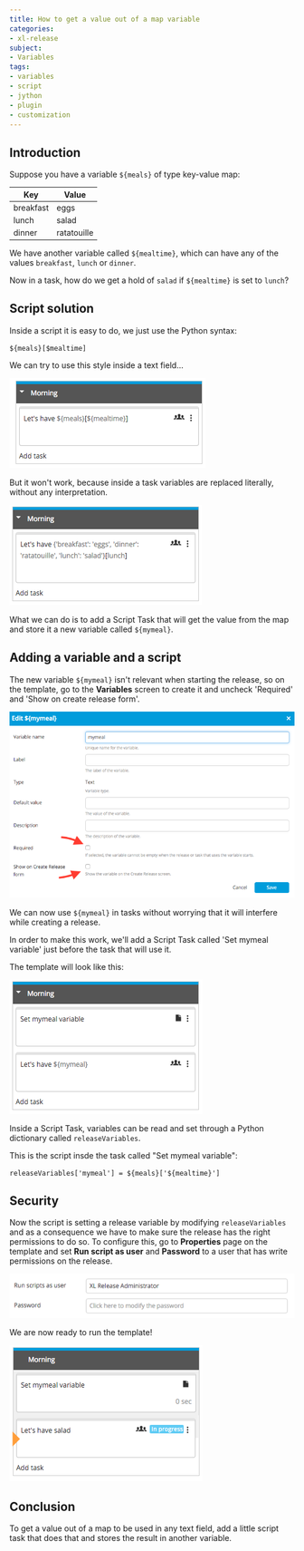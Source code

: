 ```yaml
---
title: How to get a value out of a map variable
categories:
- xl-release
subject:
- Variables
tags:
- variables
- script
- jython
- plugin
- customization
---
```


## Introduction

Suppose you have a variable `${meals}` of type key-value map:

|Key|Value|
|-|-|
|breakfast|eggs|
|lunch|salad|
|dinner|ratatouille|

We have another variable called `${mealtime}`, which can have any of the values `breakfast`, `lunch` or `dinner`.

Now in a task, how do we get a hold of `salad` if `${mealtime}` is set to `lunch`?

## Script solution

Inside a script it is easy to do, we just use the Python syntax:

	${meals}[$mealtime]
	
We can try to use this style inside a text field...

![Python look-up](../images/map-variable/python-style.png)

But it won't work, because inside a task variables are replaced literally, without any interpretation.

![Task variable replacement](../images/map-variable/interpretation.png)

What we can do is to add a Script Task that will get the value from the map and store it a new variable called `${mymeal}`. 

## Adding a variable and a script

The new variable `${mymeal}` isn't relevant when starting the release, so on the template, go to the **Variables** screen to create it and uncheck 'Required' and 'Show on create release form'.

![Edit my meal](../images/map-variable/edit-mymeal.png)

We can now use `${mymeal}` in tasks without worrying that it will interfere while creating a release.

In order to make this work, we'll add a Script Task called 'Set mymeal variable' just before the task that will use it.

The template will look like this:

![Template with set my meal variable as first task](../images/map-variable/template.png)

Inside a Script Task, variables can be read and set through a Python dictionary called `releaseVariables`.

This is the script insde the task called "Set mymeal variable":

```
releaseVariables['mymeal'] = ${meals}['${mealtime}']
```


## Security

Now the script is setting a release variable by modifying `releaseVariables` and as a consequence we have to make sure the release has the right permissions to do so. To configure this, go to **Properties** page on the template and set **Run script as user** and **Password** to a user that has write permissions on the release.

![Run scripts as user](../images/map-variable/run-as-user.png)

We are now ready to run the template!

![Let's have salad](../images/map-variable/lets-have-salad.png)

## Conclusion

To get a value out of a map to be used in any text field, add a little script task that does that and stores the result in another variable.


